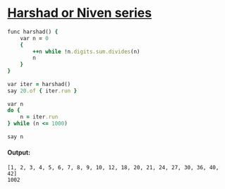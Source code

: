 [1]: http://rosettacode.org/wiki/Harshad_or_Niven_series

# [Harshad or Niven series][1]

```ruby
func harshad() {
    var n = 0
    {
        ++n while !n.digits.sum.divides(n)
        n
    }
}
 
var iter = harshad()
say 20.of { iter.run }
 
var n
do {
    n = iter.run
} while (n <= 1000)
 
say n
```

#### Output:
```
[1, 2, 3, 4, 5, 6, 7, 8, 9, 10, 12, 18, 20, 21, 24, 27, 30, 36, 40, 42]
1002
```
